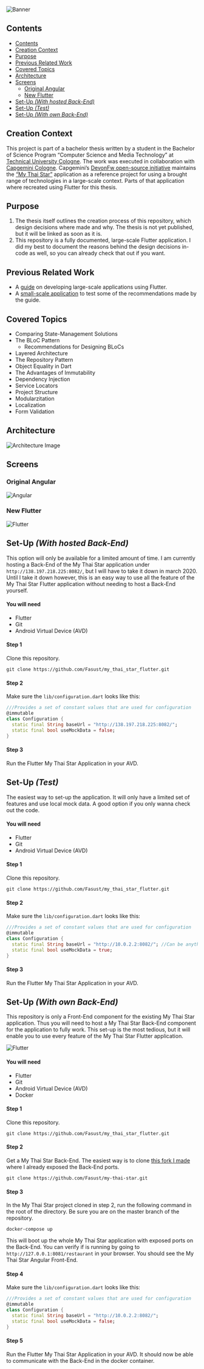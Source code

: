 ![Banner](https://github.com/Fasust/my-thai-star-flutter/blob/master/.additional_material/graphics/banner.png)

## Contents
- [Contents](#contents)
- [Creation Context](#creation-context)
- [Purpose](#purpose)
- [Previous Related Work](#previous-related-work)
- [Covered Topics](#covered-topics)
- [Architecture](#architecture)
- [Screens](#screens)
  - [Original Angular](#original-angular)
  - [New Flutter](#new-flutter)
- [Set-Up _(With hosted Back-End)_](#set-up-with-hosted-back-end)
- [Set-Up _(Test)_](#set-up-test)
- [Set-Up _(With own Back-End)_](#set-up-with-own-back-end)

## Creation Context 
This project is part of a bachelor thesis written by a student in the Bachelor of Science Program “Computer Science and Media Technology” at [Technical University Cologne](https://www.th-koeln.de/en/homepage_26.php). The work was executed in collaboration with [Capgemini Cologne](https://www.capgemini.com/us-en/). Capgemini’s [DevonFw open-source initiative](https://devonfw.com/index.html) maintains the [“My Thai Star”](https://github.com/devonfw/my-thai-star) application as a reference project for using a brought range of technologies in a large-scale context. Parts of that application where recreated using Flutter for this thesis.

## Purpose
1. The thesis itself outlines the creation process of this repository, which design decisions where made and why. The thesis is not yet published, but it will be linked as soon as it is.
2. This repository is a fully documented, large-scale Flutter application. I did my best to document the reasons behind the design decisions in-code as well, so you can already check that out if you want.

## Previous Related Work
- A [guide](https://github.com/devonfw-forge/devonfw4flutter) on developing large-scale applications using Flutter.
- A [small-scale application](https://github.com/Fasust/wisgen) to test some of the recommendations made by the guide.

## Covered Topics
- Comparing State-Management Solutions
- The BLoC Pattern
  - Recommendations for Designing BLoCs 
- Layered Architecture
- The Repository Pattern
- Object Equality in Dart
- The Advantages of Immutability
- Dependency Injection
- Service Locators
- Project Structure
- Modularzitation
- Localization
- Form Validation

## Architecture
![Architecture Image](https://github.com/Fasust/my-thai-star-flutter/blob/master/.additional_material/graphics/mts-architecture-dependencies-v5.png)

## Screens
### Original Angular
![Angular](https://github.com/Fasust/my-thai-star-flutter/blob/master/.additional_material/graphics/mts-screens.png)

### New Flutter
![Flutter](https://github.com/Fasust/my-thai-star-flutter/blob/master/.additional_material/graphics/mts-flutter-screens.png)


## Set-Up _(With hosted Back-End)_
This option will only be available for a limited amount of time. I am currently hosting a Back-End of the My Thai Star application under `http://138.197.218.225:8082/`, but I will have to take it down in march 2020. Until I take it down however, this is an easy way to use all the feature of the My Thai Star Flutter application without needing to host a Back-End yourself.

#### You will need
- Flutter 
- Git
- Android Virtual Device (AVD) 

#### Step 1
Clone this repository.
```
git clone https://github.com/Fasust/my_thai_star_flutter.git
```
#### Step 2
Make sure the `lib/configuration.dart` looks like this:

```dart
///Provides a set of constant values that are used for configuration
@immutable
class Configuration {
  static final String baseUrl = "http://138.197.218.225:8082/";
  static final bool useMockData = false;
}
```

#### Step 3
Run the Flutter My Thai Star Application in your AVD.

## Set-Up _(Test)_
The easiest way to set-up the application. It will only have a limited set of features and use local mock data. A good option if you only wanna check out the code.

#### You will need
- Flutter 
- Git
- Android Virtual Device (AVD) 

#### Step 1
Clone this repository.
```
git clone https://github.com/Fasust/my_thai_star_flutter.git
```

#### Step 2
Make sure the `lib/configuration.dart` looks like this:

```dart
///Provides a set of constant values that are used for configuration
@immutable
class Configuration {
  static final String baseUrl = "http://10.0.2.2:8082/"; //Can be anything as it wont be used when mock is true.
  static final bool useMockData = true;
}
```

#### Step 3
Run the Flutter My Thai Star Application in your AVD.

## Set-Up _(With own Back-End)_
This repository is only a Front-End component for the existing My Thai Star application. Thus you will need to host a My Thai Star Back-End component for the application to fully work. This set-up is the most tedious, but it will enable you to use every feature of the My Thai Star Flutter application.

![Flutter](https://github.com/Fasust/my-thai-star-flutter/blob/master/.additional_material/graphics/mts-flutter-components.PNG)

#### You will need
- Flutter 
- Git
- Android Virtual Device (AVD) 
- Docker

#### Step 1
Clone this repository.
```
git clone https://github.com/Fasust/my_thai_star_flutter.git
```

#### Step 2
Get a My Thai Star Back-End. The easiest way is to clone [this fork I made](https://github.com/Fasust/my-thai-star/tree/master) where I already exposed the Back-End ports.

```
git clone https://github.com/Fasust/my-thai-star.git
```

#### Step 3
In the My Thai Star project cloned in step 2, run the following command in the root of the directory. Be sure you are on the master branch of the repository.

```
docker-compose up
```

This will boot up the whole My Thai Star application with exposed ports on the Back-End. You can verify if is running by going to `http://127.0.0.1:8081/restaurant` in your browser. You should see the My Thai Star Angular Front-End.

#### Step 4
Make sure the `lib/configuration.dart` looks like this:

```dart
///Provides a set of constant values that are used for configuration
@immutable
class Configuration {
  static final String baseUrl = "http://10.0.2.2:8082/";
  static final bool useMockData = false;
}
```

#### Step 5 
Run the Flutter My Thai Star Application in your AVD. It should now be able to communicate with the Back-End in the docker container.
